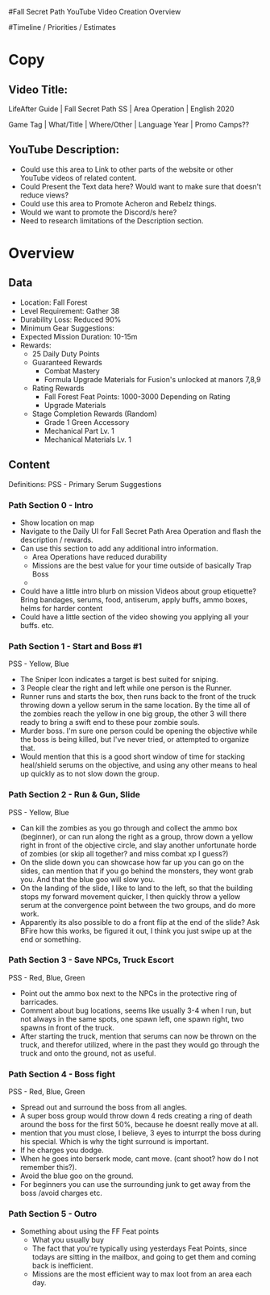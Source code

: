 #Fall Secret Path YouTube Video Creation Overview

#Timeline / Priorities / Estimates
<TBD>



# Copy

## Video Title: 
<TBD>

LifeAfter Guide | Fall Secret Path SS | Area Operation | English 2020

Game Tag | What/Title | Where/Other | Language Year | Promo Camps??

## YouTube Description: 
<TBD>

* Could use this area to Link to other parts of the website or other YouTube videos of related content.
* Could Present the Text data here? Would want to make sure that doesn't reduce views?
* Could use this area to Promote Acheron and Rebelz things.
* Would we want to promote the Discord/s here?
* Need to research limitations of the Description section.


# Overview

## Data
* Location: Fall Forest
* Level Requirement: Gather 38
* Durability Loss: Reduced 90%
* Minimum Gear Suggestions: <Not required>
* Expected Mission Duration: 10-15m
* Rewards:
	* 25 Daily Duty Points
	* Guaranteed Rewards
		* Combat Mastery
		* Formula Upgrade Materials for Fusion's unlocked at manors 7,8,9
	* Rating Rewards
		* Fall Forest Feat Points: 1000-3000 Depending on Rating
		* Upgrade Materials
	* Stage Completion Rewards (Random)
		* Grade 1 Green Accessory
		* Mechanical Part Lv. 1
		* Mechanical Materials Lv. 1


## Content

Definitions:
PSS - Primary Serum Suggestions

### Path Section 0 - Intro

* Show location on map
* Navigate to the Daily UI for Fall Secret Path Area Operation and flash the description / rewards.
* Can use this section to add any additional intro information.
	* Area Operations have reduced durability
	* Missions are the best value for your time outside of basically Trap Boss
	*
* Could have a little intro blurb on mission Videos about group etiquette? Bring bandages, serums, food, antiserum, apply buffs, ammo boxes, helms for harder content
* Could have a little section of the video showing you applying all your buffs. etc.


### Path Section 1 - Start and Boss #1
PSS - Yellow, Blue

* The Sniper Icon indicates a target is best suited for sniping.
* 3 People clear the right and left while one person is the Runner.
* Runner runs and starts the box, then runs back to the front of the truck throwing down a yellow serum in the same location. By the time all of the zombies reach the yellow in one big group, the other 3 will there ready to bring a swift end to these pour zombie souls.
* Murder boss. I'm sure one person could be opening the objective while the boss is being killed, but I've never tried, or attempted to organize that.
* Would mention that this is a good short window of time for stacking heal/shield serums on the objective, and using any other means to heal up quickly as to not slow down the group.

### Path Section 2 - Run & Gun, Slide 
PSS - Yellow, Blue

* Can kill the zombies as you go through and collect the ammo box (beginner), or can run along the right as a group, throw down a yellow right in front of the objective circle, and slay another unfortunate horde of zombies (or skip all together? and miss combat xp I guess?)
* On the slide down you can showcase how far up you can go on the sides, can mention that if you go behind the monsters, they wont grab you. And that the blue goo will slow you.
* On the landing of the slide, I like to land to the left, so that the building stops my forward movement quicker, I then quickly throw a yellow serum at the convergence point between the two groups, and do more work.
* Apparently its also possible to do a front flip at the end of the slide? Ask BFire how this works, be figured it out, I think you just swipe up at the end or something.


### Path Section 3 - Save NPCs, Truck Escort
PSS - Red, Blue, Green

* Point out the ammo box next to the NPCs in the protective ring of barricades.
* Comment about bug locations, seems like usually 3-4 when I run, but not always in the same spots, one spawn left, one spawn right, two spawns in front of the truck.
* After starting the truck, mention that serums can now be thrown on the truck, and therefor utilized, where in the past they would go through the truck and onto the ground, not as useful.

### Path Section 4 - Boss fight
PSS - Red, Blue, Green

* Spread out and surround the boss from all angles.
* A super boss group would throw down 4 reds creating a ring of death around the boss for the first 50%, because he doesnt really move at all.
* mention that you must close, I believe, 3 eyes to inturrpt the boss during his special. Which is why the tight surround is important.
* If he charges you dodge.
* When he goes into berserk mode, cant move. (cant shoot? how do I not remember this?).
* Avoid the blue goo on the ground.
* For beginners you can use the surrounding junk to get away from the boss /avoid charges etc.


### Path Section 5 - Outro
* Something about using the FF Feat points
	* What you usually buy
	* The fact that you're typically using yesterdays Feat Points, since todays are sitting in the mailbox, and going to get them and coming back is inefficient.
	* Missions are the most efficient way to max loot from an area each day.


